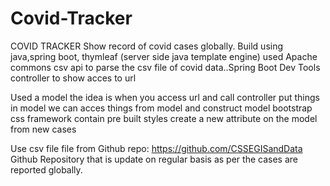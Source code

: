 # Covid-Tracker

COVID TRACKER
Show record of covid cases globally. Build using java,spring boot, thymleaf (server side java template engine) used Apache commons csv api to parse the csv file of covid data..Spring Boot Dev Tools controller to show acces to url 

Used a model the idea is when you access url and call controller put things in model we can acces things from model and construct model bootstrap css framework contain pre built styles
create a new attribute on the model from new cases

Use csv file file from Github repo:
https://github.com/CSSEGISandData
Github Repository that is update on regular basis as per the cases are reported globally.
